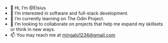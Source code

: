 - 👋 Hi, I’m @Elsius
- 👀 I’m interested in software and full-stack development.
- 🌱 I’m currently learning on The Odin Project.
- 💞️ I’m looking to collaborate on projects that help me expand my skillsets or think in new ways.
- 📫 You may reach me at mingalo1234@gmail.com

<!---
Elsius/Elsius is a ✨ special ✨ repository because its `README.md` (this file) appears on your GitHub profile.
You can click the Preview link to take a look at your changes.
--->
